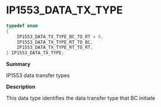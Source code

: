 # IP1553_DATA_TX_TYPE

```c
typedef enum
{
    IP1553_DATA_TX_TYPE_BC_TO_RT = 0,
    IP1553_DATA_TX_TYPE_RT_TO_BC,
    IP1553_DATA_TX_TYPE_RT_TO_RT,
} IP1553_DATA_TX_TYPE;
```

**Summary**

IP1553 data transfer types

**Description**

This data type identifies the data transfer type that BC initiate

